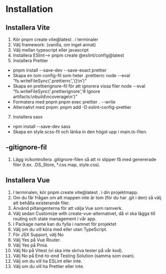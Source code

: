 # Installation

## Installera Vite

1. Kör pnpm create vite@latest . i terminaler
2. Välj framework: (vanilla, om inget annat)
3. Välj mellan typescript eller javascript
4. Installera ESlint--> pnpm create @eslint/config@latest
5. Installera Prettier
- pnpm install --save-dev --save-exact prettier
- Skapa en tom config-fil som heter .prettierrc
    node --eval "fs.writeFileSync('.prettierrc','{}\n')"
- Skapa en prettierignore-fil för att ignorera vissa filer
node --eval "fs.writeFileSync('.prettierignore','# Ignore artifacts:\nbuild\ncoverage\n')"
- Formatera med pnpm
pnpm exec prettier . --write
- Alternativt med pnpm:
pnpm add -D eslint-config-prettier
7. Installera sass
- npm install --save-dev sass
- Skapa en style.scss-fil och länka in den högst upp i main.ts-filen.
 
## -gitignore-fil
1. Lägg in/kontrollera .gitignore-filen så att ni slipper få med genererade filer (t.ex. .DS_Store, *.css.map, style.css).
 
## Installera Vue
1. I terminalen, kör pnpm create vite@latest . i din projektmapp.
2. Om du får frågan om att mappen inte är tom (för du har .git i den) så välj att behålla existerande filer.
3. Använd piltangenterna för att välja Vue som ramverk.
4. Välj sedan Customize with create-vue-alternativet, då vi ska lägga till routing och state management i vår app.
5. I Package name kan du fylla i namnet för projektet
6. Välj om du vill köra med eller utan TypeScript. 
7. För JSX Support, välj No 
8. Välj Yes på Vue Router.
9. Välj Yes på Pinia.
10. Välj No på Vitest (vi ska inte skriva tester på vår kod).
11. Välj No på End-to-end Testing Solution (samma som ovan).
12. Välj om du vill ha ESLint eller inte.
13. Välj om du vill ha Prettier eller inte.
